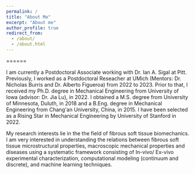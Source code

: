```yaml
---
permalink: /
title: "About Me"
excerpt: "About me"
author_profile: true
redirect_from: 
  - /about/
  - /about.html
---
```


======

I am currently a Postdoctoral Associate working with Dr. Ian A. Sigal at Pitt. Previously, I worked as a Postdoctoral Reseacher at UMich (Mentors: Dr. Nicholas Burris and Dr. Alberto Figueroa) from 2022 to 2023. Prior to that, I received my Ph.D. degree in Mechanical Engineering from University of Iowa (advisor: Dr. Jia Lu), in 2022. I obtained a M.S. degree from University of Minnesota, Duluth, in 2018 and a B.Eng. degree in Mechanical Engineering from Chang'an University, China, in 2015. I have been selected as a Rising Star in Mechanical Engineering by University of Stanford in 2022.

My research interests lie in the the field of fibrous soft tissue biomechanics. I am very interested in understanding the relations between fibrous soft tissue microstructural properties, macroscopic mechanical properties and diseases using a systematic framework consisting of In-vivo/ Ex-vivo experimental characterization, computational modeling (continuum and discrete), and machine learning techniques. 



